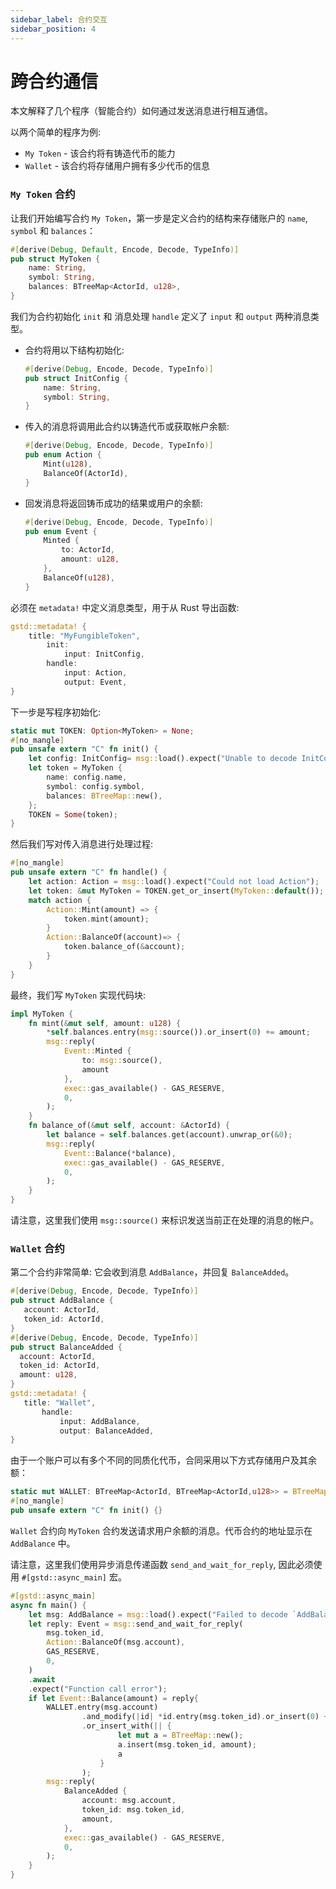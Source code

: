 ```yaml
---
sidebar_label: 合约交互
sidebar_position: 4
---
```

# 跨合约通信

本文解释了几个程序（智能合约）如何通过发送消息进行相互通信。

以两个简单的程序为例:
- `My Token` - 该合约将有铸造代币的能力
-  `Wallet` - 该合约将存储用户拥有多少代币的信息

### `My Token` 合约

让我们开始编写合约 `My Token`，第一步是定义合约的结构来存储账户的 `name`, `symbol` 和 `balances`：

```rust
#[derive(Debug, Default, Encode, Decode, TypeInfo)]
pub struct MyToken {
    name: String,
    symbol: String,
    balances: BTreeMap<ActorId, u128>,
}
```

我们为合约初始化 `init` 和 消息处理 `handle` 定义了 `input` 和 `output` 两种消息类型。

- 合约将用以下结构初始化:

    ```rust
    #[derive(Debug, Encode, Decode, TypeInfo)]
    pub struct InitConfig {
        name: String,
        symbol: String,
    }
    ```
- 传入的消息将调用此合约以铸造代币或获取帐户余额:
    ```rust
    #[derive(Debug, Encode, Decode, TypeInfo)]
    pub enum Action {
        Mint(u128),
        BalanceOf(ActorId),
    }
    ```
- 回发消息将返回铸币成功的结果或用户的余额:
    ```rust
    #[derive(Debug, Encode, Decode, TypeInfo)]
    pub enum Event {
        Minted {
            to: ActorId,
            amount: u128,
        },
        BalanceOf(u128),
    }
    ```

必须在 `metadata!` 中定义消息类型，用于从 Rust 导出函数:
```rust
gstd::metadata! {
    title: "MyFungibleToken",
        init:
            input: InitConfig,
        handle:
            input: Action,
            output: Event,
}
```
下一步是写程序初始化:
```rust
static mut TOKEN: Option<MyToken> = None;
#[no_mangle]
pub unsafe extern "C" fn init() {
    let config: InitConfig= msg::load().expect("Unable to decode InitConfig");
    let token = MyToken {
        name: config.name,
        symbol: config.symbol,
        balances: BTreeMap::new(),
    };
    TOKEN = Some(token);
}
```
然后我们写对传入消息进行处理过程:
```rust
#[no_mangle]
pub unsafe extern "C" fn handle() {
    let action: Action = msg::load().expect("Could not load Action");
    let token: &mut MyToken = TOKEN.get_or_insert(MyToken::default());
    match action {
        Action::Mint(amount) => {
            token.mint(amount);
        }
        Action::BalanceOf(account)=> {
            token.balance_of(&account);
        }
    }
}
```
最终，我们写 `MyToken` 实现代码块:
```rust
impl MyToken {
    fn mint(&mut self, amount: u128) {
        *self.balances.entry(msg::source()).or_insert(0) += amount;
        msg::reply(
            Event::Minted {
                to: msg::source(),
                amount
            },
            exec::gas_available() - GAS_RESERVE,
            0,
        );
    }
    fn balance_of(&mut self, account: &ActorId) {
        let balance = self.balances.get(account).unwrap_or(&0);
        msg::reply(
            Event::Balance(*balance),
            exec::gas_available() - GAS_RESERVE,
            0,
        );
    }
}
```
请注意，这里我们使用 `msg::source()` 来标识发送当前正在处理的消息的帐户。

### `Wallet` 合约
第二个合约非常简单: 它会收到消息 `AddBalance`，并回复 `BalanceAdded`。 
 ```rust
 #[derive(Debug, Encode, Decode, TypeInfo)]
pub struct AddBalance {
    account: ActorId,
    token_id: ActorId,
}
#[derive(Debug, Encode, Decode, TypeInfo)]
pub struct BalanceAdded {
   account: ActorId,
   token_id: ActorId,
   amount: u128,
}
gstd::metadata! {
    title: "Wallet",
        handle:
            input: AddBalance,
            output: BalanceAdded,
}
 ```
 由于一个账户可以有多个不同的同质化代币，合同采用以下方式存储用户及其余额：
 ```rust
static mut WALLET: BTreeMap<ActorId, BTreeMap<ActorId,u128>> = BTreeMap::new();
#[no_mangle]
pub unsafe extern "C" fn init() {}
 ```
`Wallet` 合约向 `MyToken` 合约发送请求用户余额的消息。代币合约的地址显示在 `AddBalance` 中。 

请注意，这里我们使用异步消息传递函数 `send_and_wait_for_reply`, 因此必须使用 `#[gstd::async_main]` 宏。
``` rust
#[gstd::async_main]
async fn main() {
    let msg: AddBalance = msg::load().expect("Failed to decode `AddBalance`");
    let reply: Event = msg::send_and_wait_for_reply(
        msg.token_id,
        Action::BalanceOf(msg.account),
        GAS_RESERVE,
        0,
    )
    .await
    .expect("Function call error");
    if let Event::Balance(amount) = reply{
        WALLET.entry(msg.account)
                .and_modify(|id| *id.entry(msg.token_id).or_insert(0) += amount)
                .or_insert_with(|| {
                        let mut a = BTreeMap::new();
                        a.insert(msg.token_id, amount);
                        a
                    }
                );
        msg::reply(
            BalanceAdded {
                account: msg.account,
                token_id: msg.token_id,
                amount,
            },
            exec::gas_available() - GAS_RESERVE,
            0,
        );
    }
}
 ```
